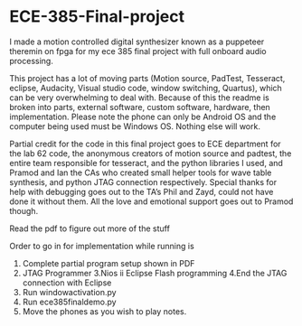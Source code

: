# ECE-385-Final-project
I made a motion controlled digital synthesizer known as a puppeteer theremin on fpga for my ece 385 final project with full onboard audio processing.

This project has a lot of moving parts (Motion source, PadTest, Tesseract, eclipse, Audacity, Visual studio code, window switching, Quartus), which can be very overwhelming to deal with. Because of this the readme is broken into parts, external software, custom software, hardware, then implementation. Please note the phone can only be Android OS and the computer being used must be Windows OS. Nothing else will work.

Partial credit for the code in this final project goes to ECE department for the lab 62 code, the anonymous creators of motion source and padtest, the entire team responsible for tesseract, and the python  libraries I used, and Pramod and Ian the CAs who created small helper tools for wave table synthesis,  and python JTAG connection respectively. Special thanks for help with debugging goes out to the TA’s Phil and Zayd, could not have done it without them. All the  love and emotional support goes out to Pramod though.

Read the pdf to figure out more of the stuff

Order to go in for implementation while running is

1. Complete partial program setup shown in PDF
2. JTAG Programmer
3.Nios ii Eclipse Flash programming
4.End the JTAG connection with Eclipse
5. Run windowactivation.py
6. Run ece385finaldemo.py
7. Move the phones as you wish to play notes.

